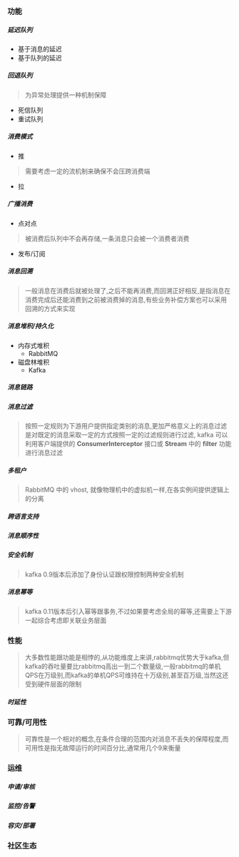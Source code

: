 ### 功能
##### 延迟队列
- 基于消息的延迟
- 基于队列的延迟

##### 回退队列
> 为异常处理提供一种机制保障
- 死信队列
- 重试队列

##### 消费模式
- 推
> 需要考虑一定的流机制来确保不会压跨消费端
- 拉

##### 广播消费
- 点对点
> 被消费后队列中不会再存储,一条消息只会被一个消费者消费
- 发布/订阅

##### 消息回溯
> 一般消息在消费后就被处理了,之后不能再消费,而回溯正好相反,是指消息在消费完成后还能消费到之前被消费掉的消息,有些业务补偿方案也可以采用回溯的方式来实现

##### 消息堆积/持久化
- 内存式堆积
  * RabbitMQ
- 磁盘林堆积
  * Kafka

##### 消息链路

##### 消息过滤
> 按照一定规则为下游用户提供指定类别的消息,更加严格意义上的消息过滤是对既定的消息采取一定的方式按照一定的过滤规则进行过滤, kafka 可以利用客户端提供的 **ConsumerInterceptor** 接口或 **Stream** 中的 **filter** 功能进行消息过滤

##### 多租户
> RabbitMQ 中的 vhost, 就像物理机中的虚拟机一样,在各实例间提供逻辑上的分离

##### 跨语言支持

##### 消息顺序性 

##### 安全机制
> kafka 0.9版本后添加了身份认证跟权限控制两种安全机制 

##### 消息幂等
> kafka 0.11版本后引入幂等跟事务,不过如果要考虑全局的幂等,还需要上下游一起综合考虑即关联业务层面

### 性能 
> 大多数性能跟功能是相悖的,从功能维度上来讲,rabbitmq优势大于kafka,但kafka的吞吐量要比rabbitmq高出一到二个数量级,一般rabbitmq的单机QPS在万级别,而kafka的单机QPS可维持在十万级别,甚至百万级,当然这还受到硬件层面的限制 

##### 时延性

### 可靠/可用性
> 可靠性是一个相对的概念,在条件合理的范围内对消息不丢失的保障程度,而可用性是指无故障运行的时间百分比,通常用几个9来衡量

### 运维
##### 申请/审核

##### 监控/告警

##### 容灾/部署

### 社区生态


